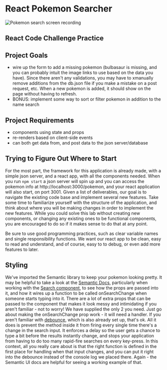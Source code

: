 # React Pokemon Searcher

![Pokemon search screen recording](http://curriculum-content.s3.amazonaws.com/react/pokemon.gif)

## React Code Challenge Practice

## Project Goals

<!-- - create an index displaying pokemon 'cards' -->
  <!-- - render each pokemon name, picture, and hp in a card -->
  <!-- - when clicked, the card should toggle between displaying the front and back pictures -->
<!-- - allow users to search in order to narrow down the cards shown on the page -->
<!-- "front": "https://raw.githubusercontent.com/PokeAPI/sprites/master/sprites/pokemon/1.png",
"back":"https://raw.githubusercontent.com/PokeAPI/sprites/master/sprites/pokemon/back/1.png -->
- wire up the form to add a missing pokemon (bulbasaur is missing, and you can probably intuit the image links to use based on the data you have). Since there aren't any validations, you may have to xmanually remove additions from the db.json file if you make a mistake on a post request, etc. When a new pokemon is added, it should show on the page without having to refresh.
- BONUS: implement some way to sort or filter pokemon in addition to the name search

## Project Requirements

- components using state and props
- re-renders based on client-side events
- can both get data from, and post data to the json server/database

## Trying to Figure Out Where to Start

For the most part, the framework for this application is already made, with a
simple json server, and a react app, with all the components needed. When you
run `npm start` a json server will spin up and you can access the pokemon info
at http://localhost:3000/pokemon, and your react application will also start,
on port 3001. Given a list of deliverables, our goal is to navigate the
existing code base and implement several new features. Take some time to
familiarize yourself with the structure of the application, and think about
where you will be making changes in order to implement the new features. While
you could solve this lab without creating new components, or changing any
existing ones to be functional components, you are encouraged to do so if it
makes sense to do that at any point.

Be sure to use good programming practices, such as clear variable names and
single responsibility functions. We want our react app to be clean, easy to
read and understand, and of course, easy to to debug, or even add more
features to later.

## Styling

We've imported the Semantic library to keep your pokemon looking pretty. It may
be helpful to take a look at the [Semantic Docs][], particularly when working
with the [Search component][], to see how the props are passed into it, and how
it wires up a function to be called onSearchChange when someone starts typing
into it. There are a lot of extra props that can be passed to the component that
makes it look messy and intimidating if you aren't familiar - not to worry! We
have supplied the only 2 you need. Just go about making the onSearchChange prop
work - it will need a handler. If you aren't familiar with [debounce][], which
is also already set up, that's ok. All it does is prevent the method inside it
from firing every single time there's a change in the search input. It enforces
a delay so the user gets a chance to type a bit before the results instantly
change, and stops your application from having to do too many rapid-fire
searches on every key-press. In this context, all you really care about is that
the right function is defined in the first place for handling when that input
changes, and you can put it right into the debounce instead of the console log
we placed there. Again - the Semantic UI docs are helpful for seeing a working
example of that.

[Semantic Docs]: https://react.semantic-ui.com
[Search component]: https://react.semantic-ui.com/modules/search/
[debounce]: https://lodash.com/docs#debounce
